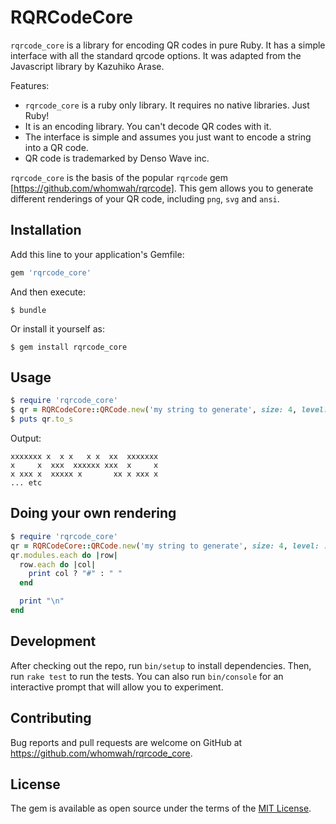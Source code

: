 # RQRCodeCore

`rqrcode_core` is a library for encoding QR codes in pure Ruby. It has a simple interface with all the standard qrcode options. It was adapted from the Javascript library by Kazuhiko Arase.

Features:

* `rqrcode_core` is a ruby only library. It requires no native libraries. Just Ruby!
* It is an encoding library. You can't decode QR codes with it.
* The interface is simple and assumes you just want to encode a string into a QR code.
* QR code is trademarked by Denso Wave inc.

`rqrcode_core` is the basis of the popular `rqrcode` gem [https://github.com/whomwah/rqrcode]. This gem allows you to generate different renderings of your QR code, including `png`, `svg` and `ansi`.

## Installation

Add this line to your application's Gemfile:

```ruby
gem 'rqrcode_core'
```

And then execute:

    $ bundle

Or install it yourself as:

    $ gem install rqrcode_core

## Usage

```ruby
$ require 'rqrcode_core'
$ qr = RQRCodeCore::QRCode.new('my string to generate', size: 4, level: :h)
$ puts qr.to_s
```

Output:

```
xxxxxxx x  x x   x x  xx  xxxxxxx
x     x  xxx  xxxxxx xxx  x     x
x xxx x  xxxxx x       xx x xxx x
... etc
```

## Doing your own rendering

```ruby
$ require 'rqrcode_core'
qr = RQRCodeCore::QRCode.new('my string to generate', size: 4, level: :h)
qr.modules.each do |row|
  row.each do |col|
    print col ? "#" : " "
  end

  print "\n"
end
```

## Development

After checking out the repo, run `bin/setup` to install dependencies. Then, run `rake test` to run the tests. You can also run `bin/console` for an interactive prompt that will allow you to experiment.

## Contributing

Bug reports and pull requests are welcome on GitHub at https://github.com/whomwah/rqrcode_core.

## License

The gem is available as open source under the terms of the [MIT License](https://opensource.org/licenses/MIT).
